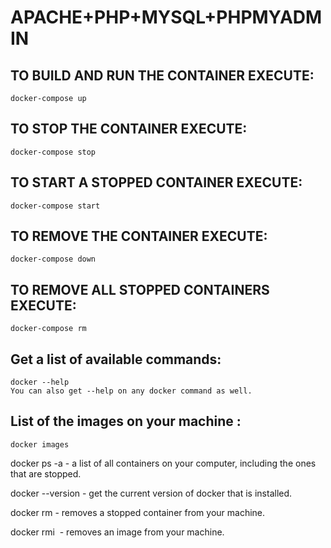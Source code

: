 ﻿# APACHE+PHP+MYSQL+PHPMYADMIN

## TO BUILD AND RUN THE CONTAINER EXECUTE:
    docker-compose up

## TO STOP THE CONTAINER EXECUTE:
    docker-compose stop

## TO START A STOPPED CONTAINER EXECUTE:
    docker-compose start

## TO REMOVE THE CONTAINER EXECUTE:
    docker-compose down

## TO REMOVE ALL STOPPED CONTAINERS EXECUTE:
    docker-compose rm

## Get a list of available commands:
    docker --help
    You can also get --help on any docker command as well.

## List of the images on your machine :
    docker images

docker ps -a - a list of all containers on your computer, including the ones that are stopped.

docker --version - get the current version of docker that is installed.

docker rm <container ID or name> - removes a stopped container from your machine.

docker rmi <image ID or name> - removes an image from your machine.
